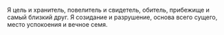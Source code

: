 Я цель и хранитель, повелитель и свидетель, обитель, прибежище и самый близкий друг. Я созидание и разрушение, основа всего сущего, место успокоения и вечное семя.